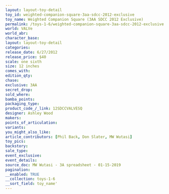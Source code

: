 ```yaml
---
layout: layout-toy-detail 
toy_id: weighted-companion-square-3aa-sdcc-2012-exclusive
toy_name: Weighted Companion Square (3AA SDCC 2012 Exclusive)
permalink: /toys-1-6/weighted-companion-square-3aa-sdcc-2012-exclusive.html
world: VALVe
world_abr: 
character_base: 
layout: layout-toy-detail
categories: 
release_date: 6/27/2012
release_price: $40 
scale: one sixth
size: 12 inches
comes_with: 
edition_qty: 
chase: 
exclusive: 3AA
secret_drop: 
sold_where: 
bamba_points: 
packaging_type: 
product_code_/_link: 12SDCCVALVESQ
designer: Ashley Wood
makers: 
points_of_articulation: 
variants: 
you_might_also_like: 
article_contributors: [Phil Back, Don Slater, MW Wutasi]
toy_pics: 
backstory: 
sale_type: 
event_exclusive: 
event_details: 
source_doc: MW Wutasi - 3A spreadsheet - 01-15-2019
pagination: 
__enabled: TRUE
__collection: toys-1-6
__sort_field: toy_name'
---
```


